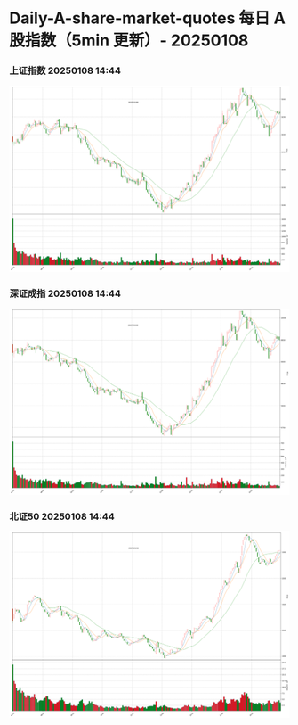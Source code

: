 
# Daily-A-share-market-quotes 每日 A 股指数（5min 更新）- 20250108

### 上证指数 20250108 14:44
![](./fig/2025/1/20250108-sh000001.png)

### 深证成指 20250108 14:44
![](./fig/2025/1/20250108-sz399001.png)

### 北证50 20250108 14:44
![](./fig/2025/1/20250108-bj899050.png)
